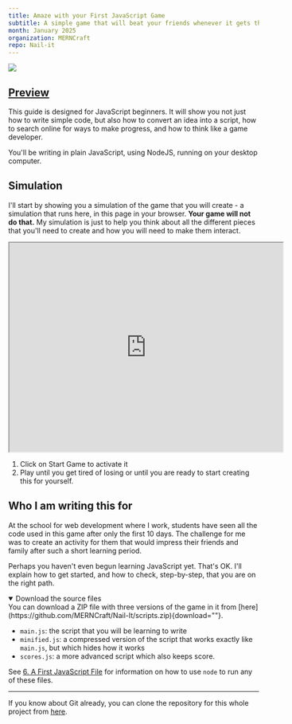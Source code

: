 ```yaml
---
title: Amaze with your First JavaScript Game
subtitle: A simple game that will beat your friends whenever it gets the chance
month: January 2025
organization: MERNCraft
repo: Nail-it
---
```

<section
  id="preview"
  aria-labelledby="preview"
  data-item="Preview"
>

![](images/NailIt.webp)

<h2><a href="#preview">Preview</a></h2>

This guide is designed for JavaScript beginners. It will show you not just how to write simple code, but also how to convert an idea into a script, how to search online for ways to make progress, and how to think like a game developer.

You'll be writing in plain JavaScript, using NodeJS, running on your desktop computer.

## Simulation

I'll start by showing you a simulation of the game that you will create - a simulation that runs here, in this page in your browser. **Your game will not do that.** My simulation is just to help you think about all the different pieces that you'll need to create and how you will need to make them interact.

<iframe
  id="iframe-Nail-It"
  title="Nail-It"
  width="550"
  height="420"
  src="https://merncraft.github.io/Nail-It-Browser">
</iframe>

1. Click on Start Game to activate it
2. Play until you get tired of losing or until you are ready to start creating this for yourself.

## Who I am writing this for
At the school for web development where I work, students have seen all the code used in this game after only the first 10 days. The challenge for me was to create an activity for them that would impress their friends and family after such a short learning period.

Perhaps you haven't even begun learning JavaScript yet. That's OK. I'll explain how to get started, and how to check, step-by-step, that you are on the right path.

<details class="tip" open>
<summary>Download the source files</summary>
You can download a ZIP file with three versions of the game in it from [here](https://github.com/MERNCraft/Nail-It/scripts.zip){download=""}.

* `main.js`: the script that you will be learning to write
* `minified.js`: a compressed version of the script that works exactly like `main.js`, but which hides how it works
* `scores.js`: a more advanced script which also keeps score.

See [6. A First JavaScript File](#a-first-javascript-file) for information on how to use `node` to run any of these files.

___

If you know about Git already, you can clone the repository for this whole project from [here](https://github.com/MERNCraft/Nail-it).

</details>
</section>

